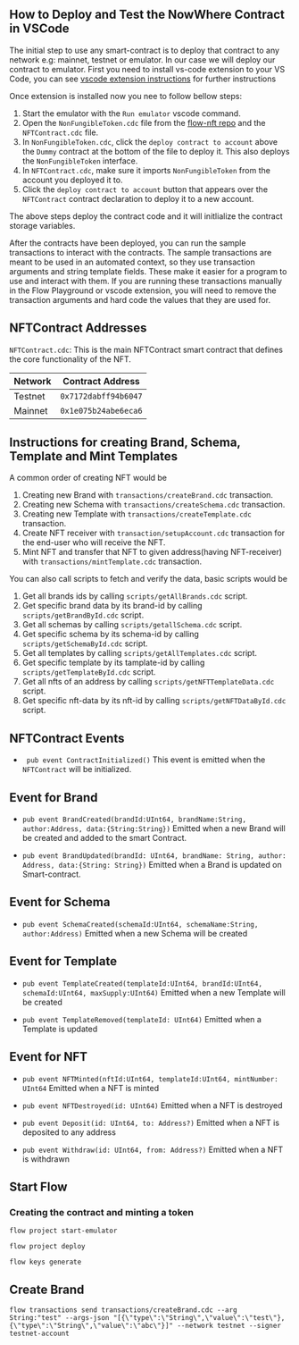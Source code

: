 ## How to Deploy and Test the NowWhere Contract in VSCode

The initial step to use any smart-contract is to deploy that contract to any network e.g: mainnet, testnet or emulator.
In our case we will deploy our contract to emulator.
First you need to install vs-code extension to your VS Code, you can see [vscode extension instructions](https://docs.onflow.org/vscode-extension/) for further instructions

Once extension is installed now you nee to follow bellow steps:

1.  Start the emulator with the `Run emulator` vscode command.
2.  Open the `NonFungibleToken.cdc` file from the [flow-nft repo](https://github.com/onflow/flow-nft/blob/master/contracts/NonFungibleToken.cdc) and the `NFTContract.cdc` file.
3.  In `NonFungibleToken.cdc`, click the `deploy contract to account`
    above the `Dummy` contract at the bottom of the file to deploy it.
    This also deploys the `NonFungibleToken` interface.
4.  In `NFTContract.cdc`, make sure it imports `NonFungibleToken` from
    the account you deployed it to.
5.  Click the `deploy contract to account` button that appears over the
    `NFTContract` contract declaration to deploy it to a new account.

The above steps deploy the contract code and it will initlialize the
contract storage variables.

After the contracts have been deployed, you can run the sample transactions
to interact with the contracts. The sample transactions are meant to be used
in an automated context, so they use transaction arguments and string template
fields. These make it easier for a program to use and interact with them.
If you are running these transactions manually in the Flow Playground or
vscode extension, you will need to remove the transaction arguments and
hard code the values that they are used for.

## NFTContract Addresses

`NFTContract.cdc`: This is the main NFTContract smart contract that defines
the core functionality of the NFT.

| Network | Contract Address     |
| ------- | -------------------- |
| Testnet | `0x7172dabff94b6047` |
| Mainnet | `0x1e075b24abe6eca6` |

## Instructions for creating Brand, Schema, Template and Mint Templates

A common order of creating NFT would be

1. Creating new Brand with `transactions/createBrand.cdc` transaction.
2. Creating new Schema with `transactions/createSchema.cdc` transaction.
3. Creating new Template with `transactions/createTemplate.cdc` transaction.
4. Create NFT receiver with `transaction/setupAccount.cdc` transaction for the end-user who will receive the NFT.
5. Mint NFT and transfer that NFT to given address(having NFT-receiver) with `transactions/mintTemplate.cdc` transaction.

You can also call scripts to fetch and verify the data, basic scripts would be
1. Get all brands ids by calling `scripts/getAllBrands.cdc` script.
2. Get specific brand data by its brand-id by calling `scripts/getBrandById.cdc` script. 
3. Get all schemas by calling `scripts/getallSchema.cdc` script.
4. Get specific schema by its schema-id by calling `scripts/getSchemaById.cdc` script.
5. Get all templates by calling `scripts/getAllTemplates.cdc` script.
6. Get specific template by its tamplate-id by calling `scripts/getTemplateById.cdc` script.
7. Get all nfts of an address by calling `scripts/getNFTTemplateData.cdc` script.
8. Get specific nft-data by its nft-id by calling `scripts/getNFTDataById.cdc` script.

## NFTContract Events

- ` pub event ContractInitialized()`
  This event is emitted when the `NFTContract` will be initialized.


## Event for Brand

- `pub event BrandCreated(brandId:UInt64, brandName:String, author:Address, data:{String:String})`
  Emitted when a new Brand will be created and added to the smart Contract.

- `pub event BrandUpdated(brandId: UInt64, brandName: String, author: Address, data:{String: String})`
  Emitted when a Brand is updated on Smart-contract.


## Event for Schema

- `pub event SchemaCreated(schemaId:UInt64, schemaName:String, author:Address)`
  Emitted when a new Schema will be created


## Event for Template

- `pub event TemplateCreated(templateId:UInt64, brandId:UInt64, schemaId:UInt64, maxSupply:UInt64)`
  Emitted when a new Template will be created

- `pub event TemplateRemoved(templateId: UInt64)`
  Emitted when a Template is updated


## Event for NFT

- `pub event NFTMinted(nftId:UInt64, templateId:UInt64, mintNumber: UInt64`
  Emitted when a NFT is minted

- `pub event NFTDestroyed(id: UInt64)`
  Emitted when a NFT is destroyed

- `pub event Deposit(id: UInt64, to: Address?)`
  Emitted when a NFT is deposited to any address

- `pub event Withdraw(id: UInt64, from: Address?)`
  Emitted when a NFT is withdrawn
  

## Start Flow

### Creating the contract and minting a token

`flow project start-emulator`

`flow project deploy`

`flow keys generate`

## Create Brand 

`flow transactions send transactions/createBrand.cdc --arg String:"test" --args-json "[{\"type\":\"String\",\"value\":\"test\"},{\"type\":\"String\",\"value\":\"abc\"}]" --network testnet --signer testnet-account`

